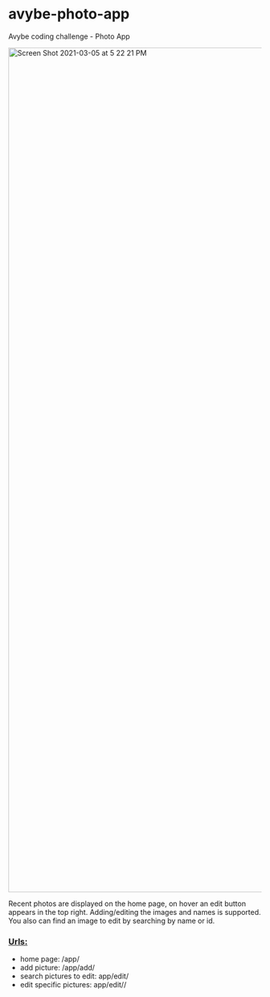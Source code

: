 # avybe-photo-app
Avybe coding challenge - Photo App

<img width="1678" alt="Screen Shot 2021-03-05 at 5 22 21 PM" src="https://user-images.githubusercontent.com/57019966/110185303-a71bf500-7dd7-11eb-9792-6d520ec84ac5.png">


Recent photos are displayed on the home page, on hover an edit button appears in the top right. Adding/editing the images and names is supported. You also can find an image to edit by searching by name or id.


### <ins>Urls:</ins>
- home page: /app/
- add picture: /app/add/
- search pictures to edit: app/edit/
- edit specific pictures: app/edit/<id>/
  





